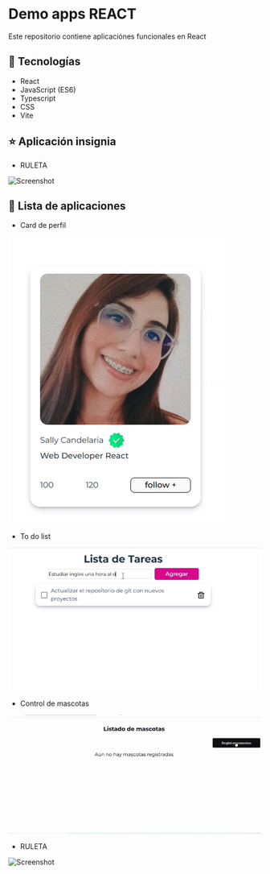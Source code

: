 # Demo apps REACT

Este repositorio contiene aplicaciónes funcionales en React

## 🔧 Tecnologías

- React
- JavaScript (ES6)
- Typescript
- CSS
- Vite

## ⭐ Aplicación insignia

- RULETA

![Screenshot](/04-ruleta/src/assets/images/ruletaWin.gif)

## 🚀 Lista de aplicaciones

- Card de perfil

![Screenshot](/01-use-state/src/assets/images/card_followw.gif)

- To do list

![Screenshot](/02-to-do-list/src/assets/images/task_list.gif)

- Control de mascotas

![Screenshot](/control-mascotas/src/assets/images/SAVE.gif)

- RULETA

![Screenshot](/04-ruleta/src/assets/images/ruletaWin.gif)
